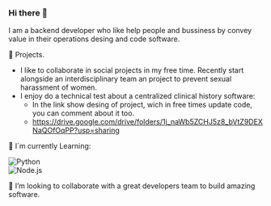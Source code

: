 ### Hi there 👋

I am a backend developer who like help people and bussiness by convey value in their operations desing and code software.

🔭 Projects.
- I like to collaborate in social projects in my free time. Recently start alongside an interdisciplinary team an project to prevent sexual harassment of women.
- I enjoy do a technical test about a centralized clinical history software:
  - In the link show desing of project, wich in free times update code, you can comment about it too.
  - https://drive.google.com/drive/folders/1j_naWb5ZCHJ5z8_bVtZ9DEXNaQOfOqPP?usp=sharing
  
 🌱 I´m currently Learning:
 
![Python](https://img.shields.io/badge/Python-3DDC84?style=for-the-badge&logo=python&logoColor=white&labelColor=101010)</br>
![Node.js](https://img.shields.io/badge/Nodejs-3DDC84?style=for-the-badge&logo=nodejs&logoColor=white&labelColor=101010)</br>

👯 I’m looking to collaborate with a great developers team to build amazing software.

<!--
**henrymorenoespitia/henrymorenoespitia** is a ✨ _special_ ✨ repository because its `README.md` (this file) appears on your GitHub profile.

Here are some ideas to get you started:

- 🔭 I’m currently working on ...
- 🌱 I’m currently learning ...
- 👯 I’m looking to collaborate on ...
- 🤔 I’m looking for help with ...
- 💬 Ask me about ...
- 📫 How to reach me: ...
- 😄 Pronouns: ...
- ⚡ Fun fact: ...
-->
